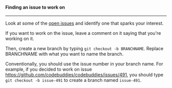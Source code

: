 #### Finding an issue to work on
----

Look at some of the [open issues](https://github.com/codebuddies/cb-v2-scratch/issues) and identify one that sparks your interest.

If you want to work on the issue, leave a comment on it saying that you're working on it.

Then, create a new branch by typing `git checkout -b BRANCHNAME`. Replace BRANCHNAME with what you want to name the branch. 

Conventionally, you should use the issue number in your branch name. For example, if you decided to work on issue https://github.com/codebuddies/codebuddies/issues/491, you should type `git checkout -b issue-491` to create a branch named `issue-491`.
